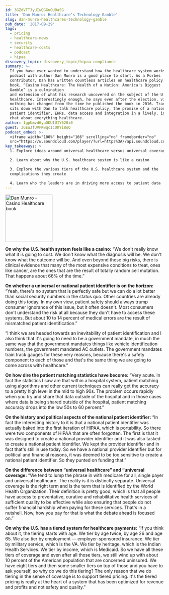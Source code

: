 ```yaml
---
id: 3GZdVTT3yUIwQGGuOU0aSG
title: 'Dan Munro: Healthcare’s Technology Gamble'
slug: dan-munro-healthcares-technology-gamble
pub_date: '2017-09-29'
tags:
  - pricing
  - healthcare-news
  - security
  - healthcare-costs
  - podcast
  - hipaa
discovery_topic: discovery_topic/hipaa-compliance
summary: >-
  If you have ever wanted to understand how the healthcare system works, today’s
  podcast with author Dan Munro is a good place to start. As a Forbes
  contributor, Dan has written countless articles on healthcare policy. His
  book, “Casino Healthcare: The Health of a Nation: America's Biggest
  Gamble” is a culmination
  and extension of what his research uncovered on the subject of the U.S.
  healthcare. Interestingly enough, he says even after the election, virtually
  nothing has changed from the time he published the book in 2016. Travis Good
  sits down with Dan to talk healthcare policy, the promise of a national
  patient identifier, EHRs, data access and integration in a lively, insightful
  chat about everything healthcare.
author: 1gpUmvd6yuOKUIUIY620i0
guest: 3GEuJfUVFKwqcIcUKYi8oQ
podcast_embed: >-
  <iframe width="100%" height="166" scrolling="no" frameborder="no"
  src="https://w.soundcloud.com/player/?url=https%3A//api.soundcloud.com/tracks/344632224&amp;color=%231055ff&amp;auto_play=false&amp;hide_related=true&amp;show_comments=false&amp;show_user=true&amp;show_reposts=false"></iframe>
key_takeaways: >
  1. Explore ideas around universal healthcare versus universal coverage

  2. Learn about why the U.S. healthcare system is like a casino

  3. Explore the various tiers of the U.S. healthcare system and the
  complications they create 

  4. Learn who the leaders are in driving more access to patient data
---
```

<a href="http://dan-munro.com/book/" title="Casino Healthcare book">
<img src="/assets/general/podcasts/Casino_Healthcare_book.jpg" alt="Dan Munro - Casino Healthcare book" width="150" class="float-right"></a>

__On why the U.S. health system feels like a casino:__ “We don't really know what it is going to cost. We don't know what the diagnosis will be. We don't know what the outcome will be. And even beyond these big risks, there is clinical evidence that many of the most expensive conditions to treat, ones like cancer, are the ones that are the result of totally random cell mutation. That happens about 66% of the time.”

__On whether a universal or national patient identifier is on the horizon:__ “Yeah, there's no system that is perfectly safe but we can do a lot better than social security numbers in the status quo. Other countries are already doing this today. In my own view, patient safety should always trump consumer ignorance of this issue, but it often doesn't. Most consumers don't understand the risk at all because they don't have to access these systems. But about 10 to 14 percent of medical errors are the result of mismatched patient identification.”

“I think we are headed towards an inevitability of patient identification and I also think that it's going to need to be a government mandate, in much the same way that the government mandates things like vehicle identification numbers, the government mandated AC outlets. The government mandates train track gauges for these very reasons, because there's a safety component to each of those and that's the same thing we are going to come across with healthcare.”

__On how dire the patient matching statistics have become:__ “Very acute. In fact the statistics I saw are that within a hospital system, patient matching using algorithms and other current techniques can really get the accuracy to a pretty high level in the mid to high 90s. The problem occurs rapidly when you try and share that data outside of the hospital and in those cases where data is being shared outside of the hospital, patient matching accuracy drops into the low 50s to 60 percent.”

__On the history and political aspects of the national patient identifier:__ “In fact the interesting history to it is that a national patient identifier was actually baked into the first iteration of HIPAA, which is portability. So there were two components of HIPAA that are often forgotten. The first is that it was designed to create a national provider identifier and it was also tasked to create a national patient identifier. We kept the provider identifier and in fact that's still in use today. So we have a national provider identifier but for political and financial reasons, it was deemed to be too sensitive to create a national patient identifier. So they punted on funding that.”

__On the difference between “universal healthcare” and “universal coverage:__  “We tend to lump the phrase in with medicare for all, single payer and universal healthcare. The reality is it is distinctly separate. Universal coverage is the right term and is the term that is identified by the World Health Organization. Their definition is pretty good, which is that all people have access to preventative, curative and rehabilitative health services of sufficient quality to be effective while also ensuring that people do not suffer financial hardship when paying for these services. That's in a nutshell. Now, how you pay for that is what the debate ahead is focused on.”

__On why the U.S. has a tiered system for healthcare payments:__ “If you think about it, the tiering starts with age. We tier by age twice, by age 26 and age 65. We also tier by employment — employer-sponsored insurance. We tier by military service, which is the VA. We tier by heritage, which is the Indian Health Services. We tier by income, which is Medicaid. So we have all these tiers of coverage and even after all those tiers, we still wind up with about 10 percent of the American population that are concerned uninsured. We have eight tiers and then some smaller tiers on top of those and you have to ask yourself, so why do we do this tiering? The only reason that we do tiering in the sense of coverage is to support tiered pricing. It's the tiered pricing is really at the heart of a system that has been optimized for revenue and profits and not safety and quality.”
  